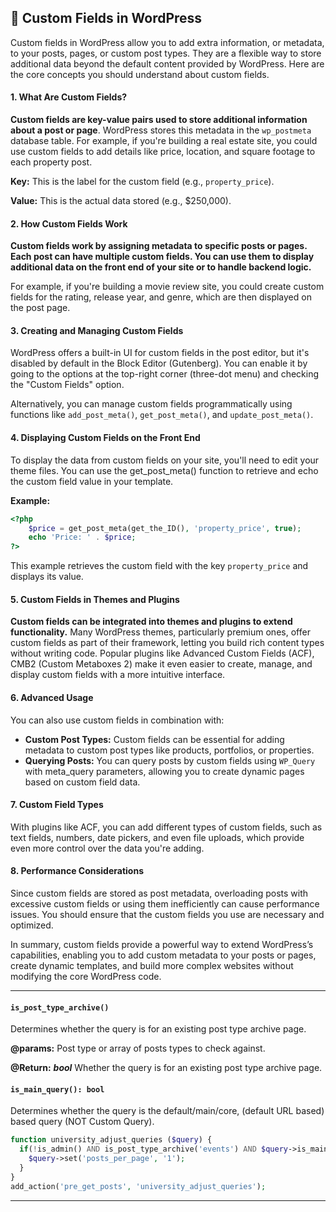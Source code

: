 ## 📌 Custom Fields in WordPress

Custom fields in WordPress allow you to add extra information, or metadata, to your posts, pages, or custom post types. They are a flexible way to store additional data beyond the default content provided by WordPress. Here are the core concepts you should understand about custom fields.

#### 1. What Are Custom Fields?

**Custom fields are key-value pairs used to store additional information about a post or page**. WordPress stores this metadata in the `wp_postmeta` database table. For example, if you're building a real estate site, you could use custom fields to add details like price, location, and square footage to each property post.

**Key:** This is the label for the custom field (e.g., `property_price`).

**Value:** This is the actual data stored (e.g., $250,000).

#### 2. How Custom Fields Work

**Custom fields work by assigning metadata to specific posts or pages. Each post can have multiple custom fields. You can use them to display additional data on the front end of your site or to handle backend logic.**

For example, if you're building a movie review site, you could create custom fields for the rating, release year, and genre, which are then displayed on the post page.

#### 3. Creating and Managing Custom Fields

WordPress offers a built-in UI for custom fields in the post editor, but it's disabled by default in the Block Editor (Gutenberg). You can enable it by going to the options at the top-right corner (three-dot menu) and checking the "Custom Fields" option.

Alternatively, you can manage custom fields programmatically using functions like `add_post_meta()`, `get_post_meta()`, and `update_post_meta()`.

#### 4. Displaying Custom Fields on the Front End

To display the data from custom fields on your site, you'll need to edit your theme files. You can use the get_post_meta() function to retrieve and echo the custom field value in your template.

**Example:**

```php
<?php
    $price = get_post_meta(get_the_ID(), 'property_price', true);
    echo 'Price: ' . $price;
?>
```

This example retrieves the custom field with the key `property_price` and displays its value.

#### 5. Custom Fields in Themes and Plugins

**Custom fields can be integrated into themes and plugins to extend functionality.** Many WordPress themes, particularly premium ones, offer custom fields as part of their framework, letting you build rich content types without writing code. Popular plugins like Advanced Custom Fields (ACF), CMB2 (Custom Metaboxes 2) make it even easier to create, manage, and display custom fields with a more intuitive interface.

#### 6. Advanced Usage

You can also use custom fields in combination with:

- **Custom Post Types:** Custom fields can be essential for adding metadata to custom post types like products, portfolios, or properties.
- **Querying Posts:** You can query posts by custom fields using `WP_Query` with meta_query parameters, allowing you to create dynamic pages based on custom field data.

#### 7. Custom Field Types

With plugins like ACF, you can add different types of custom fields, such as text fields, numbers, date pickers, and even file uploads, which provide even more control over the data you're adding.

#### 8. Performance Considerations

Since custom fields are stored as post metadata, overloading posts with excessive custom fields or using them inefficiently can cause performance issues. You should ensure that the custom fields you use are necessary and optimized.

In summary, custom fields provide a powerful way to extend WordPress’s capabilities, enabling you to add custom metadata to your posts or pages, create dynamic templates, and build more complex websites without modifying the core WordPress code.

---

#### `is_post_type_archive()`

Determines whether the query is for an existing post type archive page.

**@params:** Post type or array of posts types to check against.

**@Return:** **_bool_** Whether the query is for an existing post type archive page.

#### `is_main_query(): bool`

Determines whether the query is the default/main/core, (default URL based) based query (NOT Custom Query).

```php
function university_adjust_queries ($query) {
  if(!is_admin() AND is_post_type_archive('events') AND $query->is_main_query()){
    $query->set('posts_per_page', '1');
  }
}
add_action('pre_get_posts', 'university_adjust_queries');
```

---
